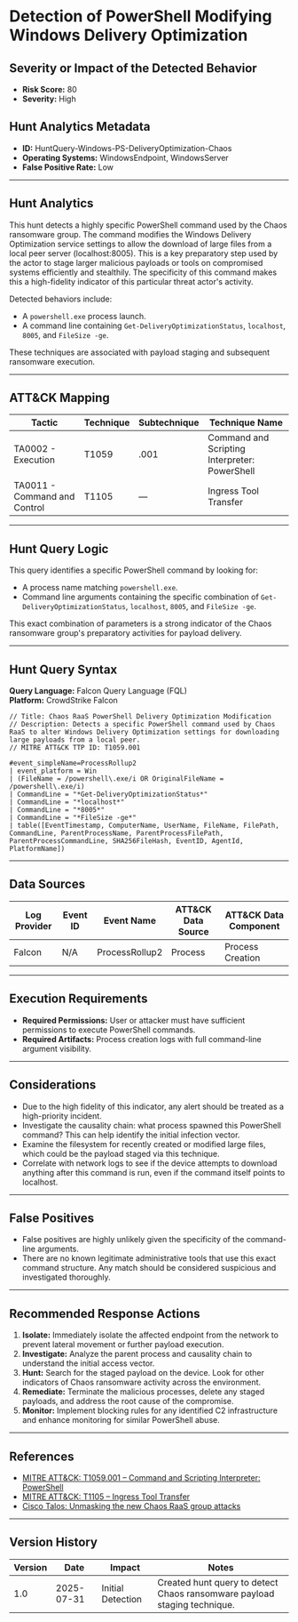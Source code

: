 # Detection of PowerShell Modifying Windows Delivery Optimization

## Severity or Impact of the Detected Behavior
- **Risk Score:** 80
- **Severity:** High

## Hunt Analytics Metadata

- **ID:** HuntQuery-Windows-PS-DeliveryOptimization-Chaos
- **Operating Systems:** WindowsEndpoint, WindowsServer
- **False Positive Rate:** Low

---

## Hunt Analytics

This hunt detects a highly specific PowerShell command used by the Chaos ransomware group. The command modifies the Windows Delivery Optimization service settings to allow the download of large files from a local peer server (localhost:8005). This is a key preparatory step used by the actor to stage larger malicious payloads or tools on compromised systems efficiently and stealthily. The specificity of this command makes this a high-fidelity indicator of this particular threat actor's activity.

Detected behaviors include:
- A `powershell.exe` process launch.
- A command line containing `Get-DeliveryOptimizationStatus`, `localhost`, `8005`, and `FileSize -ge`.

These techniques are associated with payload staging and subsequent ransomware execution.

---

## ATT&CK Mapping

| Tactic                        | Technique   | Subtechnique | Technique Name                                 |
|-------------------------------|-------------|--------------|------------------------------------------------|
| TA0002 - Execution            | T1059       | .001         | Command and Scripting Interpreter: PowerShell  |
| TA0011 - Command and Control  | T1105       | —            | Ingress Tool Transfer                          |

---

## Hunt Query Logic

This query identifies a specific PowerShell command by looking for:

- A process name matching `powershell.exe`.
- Command line arguments containing the specific combination of `Get-DeliveryOptimizationStatus`, `localhost`, `8005`, and `FileSize -ge`.

This exact combination of parameters is a strong indicator of the Chaos ransomware group's preparatory activities for payload delivery.

---

## Hunt Query Syntax

**Query Language:** Falcon Query Language (FQL)  
**Platform:** CrowdStrike Falcon

```fql
// Title: Chaos RaaS PowerShell Delivery Optimization Modification
// Description: Detects a specific PowerShell command used by Chaos RaaS to alter Windows Delivery Optimization settings for downloading large payloads from a local peer.
// MITRE ATT&CK TTP ID: T1059.001

#event_simpleName=ProcessRollup2
| event_platform = Win
| (FileName = /powershell\.exe/i OR OriginalFileName = /powershell\.exe/i)
| CommandLine = "*Get-DeliveryOptimizationStatus*"
| CommandLine = "*localhost*"
| CommandLine = "*8005*"
| CommandLine = "*FileSize -ge*"
| table([EventTimestamp, ComputerName, UserName, FileName, FilePath, CommandLine, ParentProcessName, ParentProcessFilePath, ParentProcessCommandLine, SHA256FileHash, EventID, AgentId, PlatformName])
```

---

## Data Sources

| Log Provider | Event ID | Event Name       | ATT&CK Data Source  | ATT&CK Data Component  |
|--------------|----------|------------------|---------------------|------------------------|
| Falcon       | N/A      | ProcessRollup2   | Process             | Process Creation       |

---

## Execution Requirements

- **Required Permissions:** User or attacker must have sufficient permissions to execute PowerShell commands.
- **Required Artifacts:** Process creation logs with full command-line argument visibility.

---

## Considerations

- Due to the high fidelity of this indicator, any alert should be treated as a high-priority incident.
- Investigate the causality chain: what process spawned this PowerShell command? This can help identify the initial infection vector.
- Examine the filesystem for recently created or modified large files, which could be the payload staged via this technique.
- Correlate with network logs to see if the device attempts to download anything after this command is run, even if the command itself points to localhost.

---

## False Positives

- False positives are highly unlikely given the specificity of the command-line arguments.
- There are no known legitimate administrative tools that use this exact command structure. Any match should be considered suspicious and investigated thoroughly.

---

## Recommended Response Actions

1.  **Isolate:** Immediately isolate the affected endpoint from the network to prevent lateral movement or further payload execution.
2.  **Investigate:** Analyze the parent process and causality chain to understand the initial access vector.
3.  **Hunt:** Search for the staged payload on the device. Look for other indicators of Chaos ransomware activity across the environment.
4.  **Remediate:** Terminate the malicious processes, delete any staged payloads, and address the root cause of the compromise.
5.  **Monitor:** Implement blocking rules for any identified C2 infrastructure and enhance monitoring for similar PowerShell abuse.

---

## References

- [MITRE ATT&CK: T1059.001 – Command and Scripting Interpreter: PowerShell](https://attack.mitre.org/techniques/T1059/001/)
- [MITRE ATT&CK: T1105 – Ingress Tool Transfer](https://attack.mitre.org/techniques/T1105/)
- [Cisco Talos: Unmasking the new Chaos RaaS group attacks](https://blog.talosintelligence.com/new-chaos-ransomware/)

---

## Version History

| Version | Date       | Impact            | Notes                                                              |
|---------|------------|-------------------|--------------------------------------------------------------------|
| 1.0     | 2025-07-31 | Initial Detection | Created hunt query to detect Chaos ransomware payload staging technique. |
